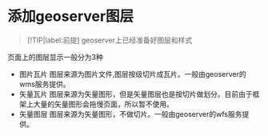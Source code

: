 # 添加geoserver图层  

>[!TIP|label:前提]
>geoserver上已经准备好图层和样式  

页面上的图层显示一般分为3种

* 图片瓦片
  图层来源为图片文件,图层按级切片成瓦片。一般由geoserver的wms服务提供。
* 矢量瓦片
  图层来源为矢量图形，但是矢量图层也是按切片做划分。目前由于框架上大量的矢量图形会拖慢页面，所以暂不使用。
* 矢量图层
  图层来源为矢量图形，不做切片。一般由geoserver的wfs服务提供。

